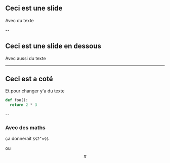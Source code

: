 ## Ceci est une slide

Avec du texte

--

## Ceci est une slide en dessous

Avec aussi du texte

---

## Ceci est a coté

Et pour changer y'a du texte

```python
def foo():
  return 2 * 3
```

--

### Avec des maths

ça donnerait `$$2^n$$`

ou $$\pi$$
